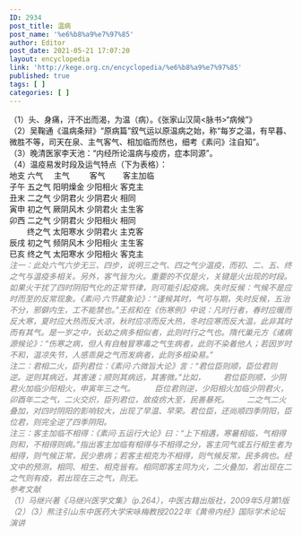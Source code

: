 ```yaml
---
ID: 2934
post_title: 温病
post_name: '%e6%b8%a9%e7%97%85'
author: Editor
post_date: 2021-05-21 17:07:20
layout: encyclopedia
link: 'http://kege.org.cn/encyclopedia/%e6%b8%a9%e7%97%85'
published: true
tags: [ ]
categories: [ ]
---
```

<div>（1）头、身痛，汗不出而渴，为温（病）。《张家山汉简&lt;脉书&gt;“病候”》</div>
<div>（2）吴鞠通《温病条辩》“原病篇”叙气运以原温病之始，称“每岁之温，有早暮、微胜不等，司天在泉、主气客气、相加临而然也，细考《素问》注自知”。</div>
<div>（3）晚清医家李天池：“内经所论温病与疫疠，症本同源”。</div>
<div>（4）温疫易发时段及运气特点（下为表格）：</div>
<div><article data-content="[{&quot;type&quot;:&quot;block&quot;,&quot;id&quot;:&quot;sne9-1659324740090&quot;,&quot;name&quot;:&quot;paragraph&quot;,&quot;data&quot;:{},&quot;nodes&quot;:[{&quot;type&quot;:&quot;text&quot;,&quot;id&quot;:&quot;rCkO-1659324740089&quot;,&quot;leaves&quot;:[{&quot;text&quot;:&quot;地支 六气六步 主气    客气        客主加临 &quot;,&quot;marks&quot;:[]}]}],&quot;state&quot;:{}},{&quot;type&quot;:&quot;block&quot;,&quot;id&quot;:&quot;ZTUl-1659324747234&quot;,&quot;name&quot;:&quot;paragraph&quot;,&quot;data&quot;:{},&quot;nodes&quot;:[{&quot;type&quot;:&quot;text&quot;,&quot;id&quot;:&quot;nGdD-1659324747233&quot;,&quot;leaves&quot;:[{&quot;text&quot;:&quot;子午 五之气 阳明燥金 少阳相火 客克主 &quot;,&quot;marks&quot;:[]}]}],&quot;state&quot;:{}},{&quot;type&quot;:&quot;block&quot;,&quot;id&quot;:&quot;M5sR-1659324750402&quot;,&quot;name&quot;:&quot;paragraph&quot;,&quot;data&quot;:{},&quot;nodes&quot;:[{&quot;type&quot;:&quot;text&quot;,&quot;id&quot;:&quot;t4vU-1659324750401&quot;,&quot;leaves&quot;:[{&quot;text&quot;:&quot;丑末 二之气 少阴君火 少阴君火 相同 &quot;,&quot;marks&quot;:[]}]}],&quot;state&quot;:{}},{&quot;type&quot;:&quot;block&quot;,&quot;id&quot;:&quot;Xs62-1659324753551&quot;,&quot;name&quot;:&quot;paragraph&quot;,&quot;data&quot;:{},&quot;nodes&quot;:[{&quot;type&quot;:&quot;text&quot;,&quot;id&quot;:&quot;9VXV-1659324753548&quot;,&quot;leaves&quot;:[{&quot;text&quot;:&quot;寅申 初之气 厥阴风木 少阴君火 主生客 &quot;,&quot;marks&quot;:[]}]}],&quot;state&quot;:{}},{&quot;type&quot;:&quot;block&quot;,&quot;id&quot;:&quot;arLV-1659324756432&quot;,&quot;name&quot;:&quot;paragraph&quot;,&quot;data&quot;:{},&quot;nodes&quot;:[{&quot;type&quot;:&quot;text&quot;,&quot;id&quot;:&quot;1zXm-1659324756431&quot;,&quot;leaves&quot;:[{&quot;text&quot;:&quot;卯西 二之气 少阴君火 少阳相火 相同 &quot;,&quot;marks&quot;:[]}]}],&quot;state&quot;:{}},{&quot;type&quot;:&quot;block&quot;,&quot;id&quot;:&quot;yqk9-1659324787552&quot;,&quot;name&quot;:&quot;paragraph&quot;,&quot;data&quot;:{},&quot;nodes&quot;:[{&quot;type&quot;:&quot;text&quot;,&quot;id&quot;:&quot;NrJ1-1659324787551&quot;,&quot;leaves&quot;:[{&quot;text&quot;:&quot;         终之气 太阳寒水 少阴君火 主克客 &quot;,&quot;marks&quot;:[]}]}],&quot;state&quot;:{}},{&quot;type&quot;:&quot;block&quot;,&quot;id&quot;:&quot;7y1s-1659324770467&quot;,&quot;name&quot;:&quot;paragraph&quot;,&quot;data&quot;:{},&quot;nodes&quot;:[{&quot;type&quot;:&quot;text&quot;,&quot;id&quot;:&quot;KVTX-1659324770461&quot;,&quot;leaves&quot;:[{&quot;text&quot;:&quot;辰戌 初之气 频阴风木 少阳相火 主生客 &quot;,&quot;marks&quot;:[]}]}],&quot;state&quot;:{}},{&quot;type&quot;:&quot;block&quot;,&quot;id&quot;:&quot;QRyd-1659324773325&quot;,&quot;name&quot;:&quot;paragraph&quot;,&quot;data&quot;:{},&quot;nodes&quot;:[{&quot;type&quot;:&quot;text&quot;,&quot;id&quot;:&quot;CASj-1659324773324&quot;,&quot;leaves&quot;:[{&quot;text&quot;:&quot;已亥 终之气 太阳寒水 少阳相火 客克主 &quot;,&quot;marks&quot;:[]}]}],&quot;state&quot;:{}}]">
<div>地支 六气     主气         客气        客主加临</div>
<div>子午 五之气 阳明燥金 少阳相火 客克主</div>
<div>丑末 二之气 少阴君火 少阴君火 相同</div>
<div>寅申 初之气 厥阴风木 少阴君火 主生客</div>
<div>卯西 二之气 少阴君火 少阳相火 相同</div>
<div>        终之气 太阳寒水 少阴君火 主克客</div>
<div>辰戌 初之气 频阴风木 少阳相火 主生客</div>
<div>已亥 终之气 太阳寒水 少阳相火 客克主</div>
<div><span style="color: #808080;"><em>注一：此处六气六步无三、四步，说明三之气、四之气少温疫，而初、二、五、终之气与温疫多相关。另外，客气皆为火。重要的不仅是火，关键是火出现的时段。如果火干扰了四时阴阳气化的正常节律，则可能引起疫病。失时反候：气候不是应时而至的反常现象。《素问·六节藏象论》：“谨候其时，气可与期，失时反候，五治不分，邪僻内生，工不能禁也。”王叔和在《伤寒例》中说：凡时行者，春时应暖而反大寒，夏时应大热而反大凉，秋时应凉而反大热，冬时应寒而反大温，此非其时而有其气。是一岁之中，长幼之病多相似者，此则时行之气也。隋代巢元方《诸病源候论》：“伤寒之病，但人有自触冒寒毒之气生病者，此则不染着他人；若因岁时不和，温凉失节，人感乖戾之气而发病者，此则多相染易。”</em></span></div>
<div><span style="color: #808080;"><em>注二：<span style="letter-spacing: -0.015em;">君相二火，臣列君位：</span>《素问·六微旨大论》言：“君位臣则顺，臣位君则逆。逆则其病近，其害速；顺则其病远，其害微。”比如，</em></span>
<span style="color: #808080;"><em>　　君位臣则顺，少阴君火加临少阳相火，申寅年三之气。</em></span>
<span style="color: #808080;"><em>        臣位君则逆，少阳相火加临少阴君火，卯酉年二之气，二火交炽，臣列君位，故疫疠大至，民善暴死。</em></span>
<span style="color: #808080;"><em>　　二之气二火叠加，对四时阴阳的影响较大，出现了早温、早荣。君位臣，还尚顺四季阴阳，臣位君，则完全逆了四季阴阳。</em></span></div>
<div><span style="color: #808080;"><em>注三：客主加临不相得：《素问·五运行大论》曰：“上下相遘，寒暑相临，气相得则和，不相得则病。”指出客主加临有相得与不相得之分，客主同气或五行相生者为相得，则气候正常，民少患病；若客主相克为不相得，则气候反常，民多病也。经文中的预测，相同、相生、相克皆有。相同即客主同为火，二火叠加，若出现在二之气则有疫，若出现在三之气，则无。</em></span></div>
</article></div>
<div></div>
<div></div>
<div><span style="color: #808080;"><em>参考文献</em></span></div>
<div><span style="color: #808080;"><em>（1）马继兴著《马继兴医学文集》（p.264），中医古籍出版社，2009年5月第1版</em></span></div>
<div><span style="color: #808080;"><em>（2）（3）熊注引山东中医药大学宋咏梅教授2022年《黄帝内经》国际学术论坛演讲</em></span></div>